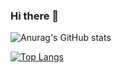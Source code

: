### Hi there 👋

<!--
**myeongseoklee/myeongseoklee** is a ✨ _special_ ✨ repository because its `README.md` (this file) appears on your GitHub profile.

Here are some ideas to get you started:

- 🔭 I’m currently working on ...
- 🌱 I’m currently learning ...
- 👯 I’m looking to collaborate on ...
- 🤔 I’m looking for help with ...
- 💬 Ask me about ...
- 📫 How to reach me: ...
- 😄 Pronouns: ...
- ⚡ Fun fact: ...
-->

![Anurag's GitHub stats](https://github-readme-stats.vercel.app/api?username=myeongseoklee&show_icons=true&theme=radical)

[![Top Langs](https://github-readme-stats.vercel.app/api/top-langs/?username=myeongseoklee&layout=compact)](https://github.com/myeongseoklee/github-readme-stats)
